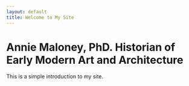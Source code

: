```yaml
---
layout: default
title: Welcome to My Site
---
```

<h1>Annie Maloney, PhD. Historian of Early Modern Art and Architecture</h1>
<p>This is a simple introduction to my site.</p>
